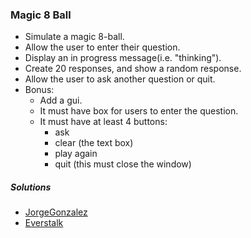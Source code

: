 ### Magic 8 Ball
- Simulate a magic 8-ball.
- Allow the user to enter their question.
- Display an in progress message(i.e. "thinking").
- Create 20 responses, and show a random response.
- Allow the user to ask another question or quit.
- Bonus:
  - Add a gui.
  - It must have box for users to enter the question.
  - It must have at least 4 buttons:
    - ask
    - clear (the text box)
    - play again
    - quit (this must close the window)

##### Solutions
- [JorgeGonzalez](https://github.com/JorgeGonzalez/Beginner-Project-Solutions/blob/master/magic-8-ball/magic.py)
- [Everstalk](https://github.com/Everstalk/BP/blob/master/Magic-8-Ball.py)
